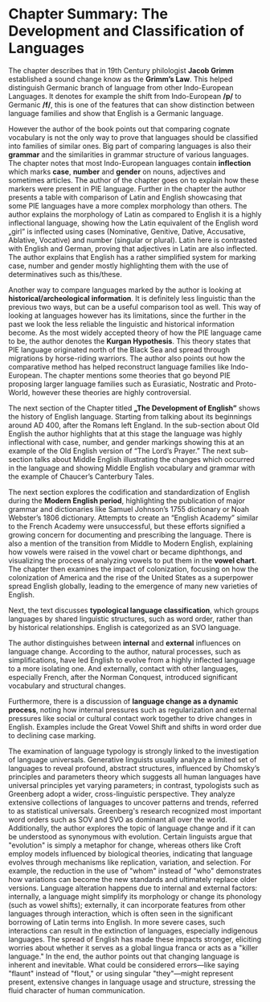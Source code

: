 # Chapter Summary: The Development and Classification of Languages

The chapter describes that in 19th Century philologist **Jacob Grimm** established a sound change know as the **Grimm’s Law**. This helped distinguish Germanic branch of language from other Indo-European Languages. It denotes for example the shift from Indo-European **/p/** to Germanic **/f/**, this is one of the features that can show distinction between language families and show that English is a Germanic language. 

However the author of the book points out that comparing cognate vocabulary is not the only way to prove that languages should be classified into families of similar ones. Big part of comparing languages is also their **grammar** and the similarities in grammar structure of various languages. The chapter notes that most Indo-European languages contain **inflection** which marks **case**, **number** and **gender** on nouns, adjectives and sometimes articles. The author of the chapter goes on to explain how these markers were present in PIE language. Further in the chapter the author presents a table with comparison of Latin and English showcasing that some PIE languages have a more complex morphology than others. The author explains the morphology of Latin as compared to English it is a highly inflectional language, showing how the Latin equivalent of the English word „girl” is inflected using cases (Nominative, Genitive, Dative, Accusative, Ablative, Vocative) and number (singular or plural). Latin here is contrasted with English and German, proving that adjectives in Latin are also inflected. The author explains that English has a rather simplified system for marking case, number and gender mostly highlighting them with the use of determinatives such as this/these. 

Another way to compare languages marked by the author is looking at **historical/archeological information**. It is definitely less linguistic than the previous two ways, but can be a useful comparison tool as well.  This way of looking at languages however has its limitations, since the further in the past we look the less reliable the linguistic and historical information become. As the most widely accepted theory of how the PIE language came to be, the author denotes the **Kurgan Hypothesis**. This theory states that PIE language originated north of the Black Sea and spread through migrations by horse-riding warriors. The author also points out how the comparative  method has helped reconstruct language families like Indo-European. The chapter mentions some theories that go beyond PIE proposing larger language families such as Eurasiatic, Nostratic and Proto-World, however these theories are highly controversial. 

The next section of the Chapter titled **„The Development of English”** shows the history of English language. Starting from talking about its beginnings around AD 400, after the Romans left England. In the sub-section about Old English the author highlights that at this stage the language was highly inflectional with case, number, and gender markings showing this at an example of the Old English version of “The Lord’s Prayer.” The next sub-section talks about Middle English illustrating the changes which occurred in the language and showing Middle English vocabulary and grammar with the example of Chaucer’s Canterbury Tales. 

The next section explores the codification and standardization of English during the **Modern English period**, highlighting the publication of major grammar and dictionaries like Samuel Johnson’s 1755 dictionary or Noah Webster’s 1806 dictionary. Attempts to create an “English Academy” similar to the French Academy were unsuccessful, but these efforts signified a growing concern for documenting and prescribing the language.
There is also a mention of the transition from Middle to Modern English, explaining how vowels were raised in the vowel chart or became diphthongs, and visualizing the process of analyzing vowels to put them in the **vowel chart**. The chapter then examines the impact of colonization, focusing on how the colonization of America and the rise of the United States as a superpower spread English globally, leading to the emergence of many new varieties of English.

Next, the text discusses **typological language classification**, which groups languages by shared linguistic structures, such as word order, rather than by historical relationships. English is categorized as an SVO language. 

The author distinguishes between **internal** and **external** influences on language change. According to the author, natural processes, such as simplifications, have led English to evolve from a highly inflected language to a more isolating one. And externally, contact with other languages, especially French, after the Norman Conquest, introduced significant vocabulary and structural changes.

Furthermore, there is a discussion of **language change as a dynamic process**, noting how internal pressures such as regularization and external pressures like social or cultural contact work together to drive changes in English. Examples include the Great Vowel Shift and shifts in word order due to declining case marking.

The examination of language typology is strongly linked to the investigation of language universals.
Generative linguists usually analyze a limited set of languages to reveal profound, abstract structures,
influenced by Chomsky’s principles and parameters theory which suggests all human languages have
universal principles yet varying parameters; in contrast, typologists such as Greenberg adopt a wider,
cross-linguistic perspective. They analyze extensive collections of languages to uncover patterns and
trends, referred to as statistical universals. Greenberg's research recognized most important word orders
such as SOV and SVO as dominant all over the world.
Additionally, the author explores the topic of language change and if it can be understood as
synonymous with evolution. Certain linguists argue that "evolution" is simply a metaphor for change,
whereas others like Croft employ models influenced by biological theories, indicating that language
evolves through mechanisms like replication, variation, and selection. For example, the reduction in the
use of "whom" instead of "who" demonstrates how variations can become the new standards and
ultimately replace older versions.
Language alteration happens due to internal and external factors: internally, a language might simplify its
morphology or change its phonology (such as vowel shifts); externally, it can incorporate features from
other languages through interaction, which is often seen in the significant borrowing of Latin terms into
English. In more severe cases, such interactions can result in the extinction of languages, especially
indigenous languages. The spread of English has made these impacts stronger, eliciting worries about
whether it serves as a global lingua franca or acts as a "killer language."
In the end, the author points out that changing language is inherent and inevitable. What could be
considered errors—like saying "flaunt" instead of "flout," or using singular "they"—might represent
present, extensive changes in language usage and structure, stressing the fluid character of human
communication.